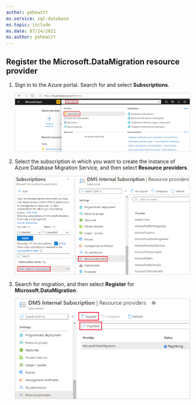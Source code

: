 ```yaml
---
author: pehewitt
ms.service: sql-database
ms.topic: include
ms.date: 07/24/2021
ms.author: pehewitt
---
```

## Register the Microsoft.DataMigration resource provider

1. Sign in to the Azure portal. Search for and select **Subscriptions**.

   ![Show portal subscriptions](./media/database-migration-service-resource-provider-register/portal-select-subscription.png)

2. Select the subscription in which you want to create the instance of Azure Database Migration Service, and then select **Resource providers**.

    ![Show resource providers](./media/database-migration-service-resource-provider-register/portal-select-resource-provider.png)

3. Search for migration, and then select **Register** for **Microsoft.DataMigration**.

    ![Register resource provider](./media/database-migration-service-resource-provider-register/portal-register-resource-provider.png)    
